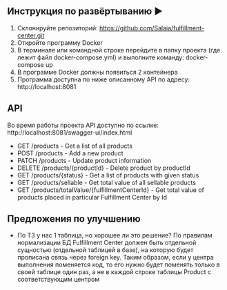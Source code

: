 ## Инструкция по развёртыванию ▶️
1) Склонируйте репозиторий: https://github.com/Salaia/fulfillment-center.git
2) Откройте программу Docker
3) В терминале или командной строке перейдите в папку проекта (где лежит файл docker-compose.yml) и выполните команду: docker-compose up
4) В программе Docker должны появиться 2 контейнера
5) Программа доступна по ниже описанному API по адресу: http://localhost:8081

## API

Во время работы проекта API доступно по ссылке: http://localhost:8081/swagger-ui/index.html

* GET /products - Get a list of all products
* POST /products - Add a new product
* PATCH /products - Update product information
* DELETE /products/{productId} - Delete product by productId
* GET /products/{status} - Get a list of products with given status
* GET /products/sellable - Get total value of all sellable products
* GET /products/totalValue/{fulfillmentCenterId} - Get total value of products placed in particular Fulfillment Center by Id

## Предложения по улучшению
* По ТЗ у нас 1 таблица, но хорошее ли это решение? По правилам нормализации БД Fulfillment Center должен быть отдельной сущностью (отдельной таблицей в базе), на которую будет прописана связь через foreign key. Таким образом, если у центра выполнения поменяется код, то его нужно будет поменять только в своей таблице один раз, а не в каждой строке таблицы Product с соответствующим центром

